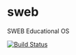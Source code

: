sweb
====

SWEB Educational OS

[![Build 
Status](https://travis-ci.org/IAIK/sweb.svg?branch=master)](https://travis-ci.org/IAIK/sweb)
